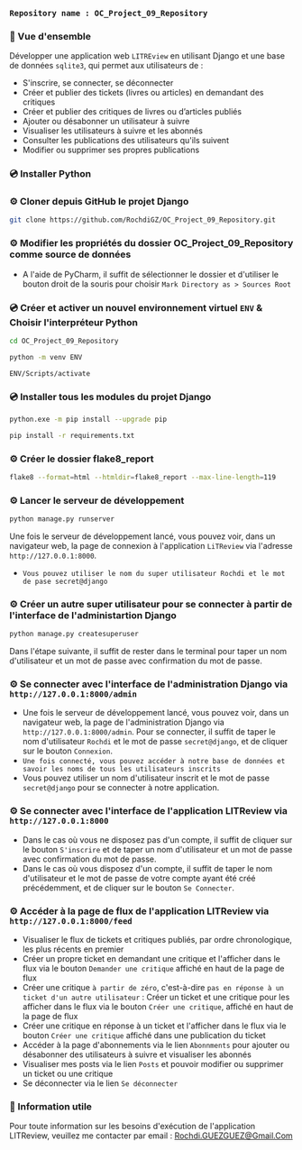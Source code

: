 ### `Repository name : OC_Project_09_Repository`
### 📖 Vue d'ensemble
Développer une application web `LITREview` en utilisant Django et une base de données `sqlite3`, 
qui permet aux utilisateurs de :
- S'inscrire, se connecter, se déconnecter
- Créer et publier des tickets (livres ou articles) en demandant des critiques
- Créer et publier des critiques de livres ou d’articles publiés
- Ajouter ou désabonner un utilisateur à suivre
- Visualiser les utilisateurs à suivre et les abonnés
- Consulter les publications des utilisateurs qu'ils suivent
- Modifier ou supprimer ses propres publications
### 💿 Installer Python
### ⚙️ Cloner depuis GitHub le projet Django
```bash
git clone https://github.com/RochdiGZ/OC_Project_09_Repository.git
```
### ⚙️ Modifier les propriétés du dossier OC_Project_09_Repository comme source de données
-  A l'aide de PyCharm, il suffit de sélectionner le dossier et d'utiliser le bouton droit de la souris pour choisir 
`Mark Directory as > Sources Root`
### 💿 Créer et activer un nouvel environnement virtuel `ENV` & Choisir l'interpréteur Python
```bash
cd OC_Project_09_Repository
```
```bash
python -m venv ENV
```
```bash
ENV/Scripts/activate
```
### 💿 Installer tous les modules du projet Django
```bash
python.exe -m pip install --upgrade pip
``` 
```bash
pip install -r requirements.txt
```
### ⚙️ Créer le dossier flake8_report
```bash
flake8 --format=html --htmldir=flake8_report --max-line-length=119
```
### ⚙️ Lancer le serveur de développement
```bash
python manage.py runserver
``` 
Une fois le serveur de développement lancé, vous pouvez voir, dans un navigateur web, la page de connexion à 
l'application `LiTReview` via l'adresse `http://127.0.0.1:8000`.
- `Vous pouvez utiliser le nom du super utilisateur Rochdi et le mot de pase secret@django`
### ⚙️ Créer un autre super utilisateur pour se connecter à partir de l'interface de l'administartion Django
```bash
python manage.py createsuperuser
``` 
Dans l'étape suivante, il suffit de rester dans le terminal pour taper un nom d'utilisateur et un mot de passe 
avec confirmation du mot de passe.
### ⚙️ Se connecter avec l'interface de l'administration Django via `http://127.0.0.1:8000/admin`
- Une fois le serveur de développement lancé, vous pouvez voir, dans un navigateur web, la page de l'administration 
Django via `http://127.0.0.1:8000/admin`. Pour se connecter, il suffit de taper le nom d'utilisateur `Rochdi` et 
le mot de passe `secret@django`, et de cliquer sur le bouton `Connexion`.
- `Une fois connecté, vous pouvez accéder à notre base de données et savoir les noms de tous les utilisateurs inscrits`
- Vous pouvez utiliser un nom d'utilisateur inscrit et le mot de passe `secret@django` 
pour se connecter à notre application.
### ⚙️ Se connecter avec l'interface de l'application LITReview via `http://127.0.0.1:8000`
- Dans le cas où vous ne disposez pas d'un compte, il suffit de cliquer sur le bouton `S'inscrire` 
et de taper un nom d'utilisateur et un mot de passe avec confirmation du mot de passe.
- Dans le cas où vous disposez d'un compte, il suffit de taper le nom d'utilisateur et le mot de passe de votre compte 
ayant été créé précédemment, et de cliquer sur le bouton `Se Connecter`.
### ⚙️ Accéder à la page de flux de l'application LITReview via `http://127.0.0.1:8000/feed`
- Visualiser le flux de tickets et critiques publiés, par ordre chronologique, les plus récents en premier 
- Créer un propre ticket en demandant une critique et l'afficher dans le flux via le bouton 
`Demander une critique` affiché en haut de la page de flux
- Créer une critique `à partir de zéro`, c'est-à-dire `pas en réponse à un ticket d'un autre utilisateur` : 
Créer un ticket et une critique pour les afficher dans le flux via le bouton `Créer une critique`,
affiché en haut de la page de flux
- Créer une critique en réponse à un ticket et l'afficher dans le flux via le bouton `Créer une critique` 
affiché dans une publication du ticket
- Accéder à la page d'abonnements via le lien `Abonnments` pour 
ajouter ou désabonner des utilisateurs à suivre et visualiser les abonnés
- Visualiser mes posts via le lien `Posts` et pouvoir modifier ou supprimer un ticket ou une critique
- Se déconnecter via le lien `Se déconnecter`
### 📖 Information utile
Pour toute information sur les besoins d'exécution de l'application LITReview, veuillez me contacter par email :
Rochdi.GUEZGUEZ@Gmail.Com
